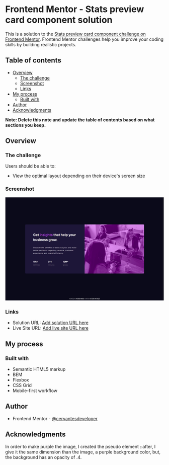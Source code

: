 # Frontend Mentor - Stats preview card component solution

This is a solution to the [Stats preview card component challenge on Frontend Mentor](https://www.frontendmentor.io/challenges/stats-preview-card-component-8JqbgoU62). Frontend Mentor challenges help you improve your coding skills by building realistic projects. 

## Table of contents

- [Overview](#overview)
  - [The challenge](#the-challenge)
  - [Screenshot](#screenshot)
  - [Links](#links)
- [My process](#my-process)
  - [Built with](#built-with)
- [Author](#author)
- [Acknowledgments](#acknowledgments)

**Note: Delete this note and update the table of contents based on what sections you keep.**

## Overview

### The challenge

Users should be able to:

- View the optimal layout depending on their device's screen size

### Screenshot

![](screenshot.jpg)

### Links

- Solution URL: [Add solution URL here](https://github.com/cervantesdeveloper/04frontendmentor_stats.git)
- Live Site URL: [Add live site URL here](https://04-frontend-mentor.netlify.app/)

## My process

### Built with

- Semantic HTML5 markup
- BEM
- Flexbox
- CSS Grid
- Mobile-first workflow

## Author

- Frontend Mentor - [@cervantesdeveloper](https://www.frontendmentor.io/profile/cervantesdeveloper)

## Acknowledgments

In order to make purple the image, I created the pseudo element ::after, I give it the same dimension than the image, a purple background color, but, the background has an opacity of .4.
